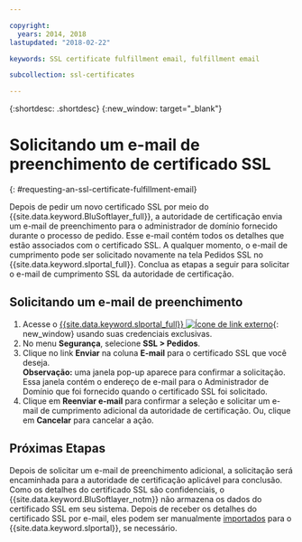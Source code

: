 ```yaml
---

copyright:
  years: 2014, 2018
lastupdated: "2018-02-22"

keywords: SSL certificate fulfillment email, fulfillment email

subcollection: ssl-certificates

---
```


{:shortdesc: .shortdesc}
{:new_window: target="_blank"}

# Solicitando um e-mail de preenchimento de certificado SSL
{: #requesting-an-ssl-certificate-fulfillment-email}

Depois de pedir um novo certificado SSL por meio do {{site.data.keyword.BluSoftlayer_full}}, a autoridade de certificação envia um e-mail de preenchimento para o administrador de domínio fornecido durante o processo de pedido. Esse e-mail contém todos os detalhes que estão associados com o certificado SSL. A qualquer momento, o e-mail de cumprimento pode
ser solicitado novamente na tela Pedidos SSL no {{site.data.keyword.slportal_full}}. Conclua as etapas a seguir para
solicitar o e-mail de cumprimento SSL da autoridade de certificação.

## Solicitando um e-mail de preenchimento

1. Acesse o [{{site.data.keyword.slportal_full}} ![Ícone de link externo](../../icons/launch-glyph.svg "Ícone de link externo")](https://control.softlayer.com/){: new_window} usando suas credenciais exclusivas.
2. No menu **Segurança**, selecione **SSL > Pedidos**.
3. Clique no link **Enviar** na coluna **E-mail** para o certificado SSL que você
deseja.<br/>**Observação:** uma janela pop-up aparece para confirmar a solicitação. Essa janela contém o endereço de e-mail para o Administrador de Domínio que foi fornecido quando o certificado SSL foi solicitado.
4. Clique em **Reenviar e-mail** para confirmar a seleção e solicitar um e-mail de cumprimento adicional
da autoridade de certificação.  Ou, clique em **Cancelar** para cancelar a ação.

## Próximas Etapas

Depois de solicitar um e-mail de preenchimento adicional, a solicitação será encaminhada para a autoridade de certificação aplicável para conclusão. Como os detalhes do certificado SSL são confidenciais, o {{site.data.keyword.BluSoftlayer_notm}} não armazena os dados do
certificado SSL em seu sistema. Depois de receber os detalhes do certificado SSL por e-mail, eles podem ser manualmente
[importados](/docs/infrastructure/ssl-certificates?topic=ssl-certificates-importing-ssl-certificates) para o {{site.data.keyword.slportal}}, se necessário.
